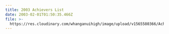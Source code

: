 ```yaml
---
title: 2003 Achievers List
date: 2003-02-01T01:50:35.466Z
file: >-
  https://res.cloudinary.com/whanganuihigh/image/upload/v1565580366/Achievers/2003_Achievers_List.pdf
---
```


